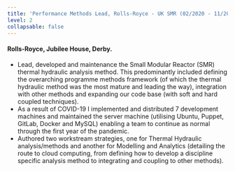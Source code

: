 ```yaml
---
title: 'Performance Methods Lead, Rolls-Royce - UK SMR (02/2020 - 11/2020)'
level: 2
collapsable: false
---
```


#### Rolls-Royce, Jubilee House, Derby.

- Lead, developed and maintenance the Small Modular Reactor (SMR) thermal hydraulic analysis method. This predominantly included defining the overarching programme methods framework (of which the thermal hydraulic method was the most mature and leading the way), integration with other methods and expanding our code base (with soft and hard coupled techniques).
- As a result of COVID-19 I implemented and distributed 7 development machines and maintained the server machine (utilising Ubuntu, Puppet, GitLab, Docker and MySQL) enabling a team to continue as normal through the first year of the pandemic.
- Authored two workstream strategies, one for Thermal Hydraulic analysis/methods and another for Modelling and Analytics (detailing the route to cloud computing, from defining how to develop a discipline specific analysis method to integrating and coupling to other methods).